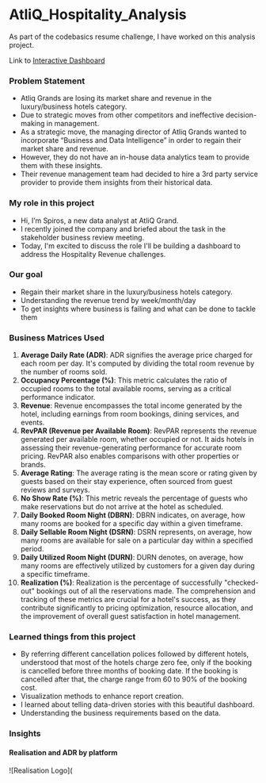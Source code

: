 # AtliQ_Hospitality_Analysis

As part of the codebasics resume challenge, I have worked on this analysis project.

Link to [Interactive Dashboard](https://app.powerbi.com/view?r=eyJrIjoiMmVlN2EyNTItNjU4MC00ZDNiLTljMTgtMmJlOWE3NWNmMWQ5IiwidCI6Ijk1YmNkYTdkLTgzZjItNDk0MS05ZTY3LTMwYmIxYzI5N2ExZCIsImMiOjl9)

### Problem Statement

- Atliq Grands are losing its market share and revenue in the luxury/business hotels category.
- Due to strategic moves from other competitors and ineffective decision-making in management.
- As a strategic move, the managing director of Atliq Grands wanted to incorporate “Business and Data Intelligence” in order to regain their market share and revenue.
- However, they do not have an in-house data analytics team to provide them with these insights.
- Their revenue management team had decided to hire a 3rd party service provider to provide them insights from their historical data.

### My role in this project

- Hi, I’m Spiros, a new data analyst at AtliQ Grand.
- I recently joined the company and briefed about the task in the stakeholder business review meeting.
- Today, I'm excited to discuss the role I'll be building a dashboard to address the Hospitality Revenue challenges.

### Our goal

- Regain their market share in the luxury/business hotels category.
- Understanding the revenue trend by week/month/day
- To get insights where business is failing and what can be done to tackle them

### Business Matrices Used


1. **Average Daily Rate (ADR)**: ADR signifies the average price charged for each room per day. It's computed by dividing the total room revenue by the number of rooms sold.
2. **Occupancy Percentage (%)**: This metric calculates the ratio of occupied rooms to the total available rooms, serving as a critical performance indicator.
3. **Revenue**: Revenue encompasses the total income generated by the hotel, including earnings from room bookings, dining services, and events.
4. **RevPAR (Revenue per Available Room)**: RevPAR represents the revenue generated per available room, whether occupied or not. It aids hotels in assessing their revenue-generating performance for accurate room pricing. RevPAR also enables comparisons with other properties or brands.
5. **Average Rating**: The average rating is the mean score or rating given by guests based on their stay experience, often sourced from guest reviews and surveys.
6. **No Show Rate (%)**: This metric reveals the percentage of guests who make reservations but do not arrive at the hotel as scheduled.
7. **Daily Booked Room Night (DBRN)**: DBRN indicates, on average, how many rooms are booked for a specific day within a given timeframe.
8. **Daily Sellable Room Night (DSRN)**: DSRN represents, on average, how many rooms are available for sale on a particular day within a specified period.
9. **Daily Utilized Room Night (DURN)**: DURN denotes, on average, how many rooms are effectively utilized by customers for a given day during a specific timeframe.
10.   **Realization (%)**: Realization is the percentage of successfully "checked-out" bookings out of all the reservations made. The comprehension and tracking of these metrics are crucial for a hotel's success, as they contribute significantly to pricing optimization, resource allocation, and the improvement of overall guest satisfaction in hotel management.

### Learned things from this project

- By referring different cancellation polices followed by different hotels, understood that most of the hotels charge zero fee, only if the booking is cancelled before three months of booking date. If the booking is cancelled after that, the charge range from 60 to 90% of the booking cost.
- Visualization methods to enhance report creation.
- I learned about telling data-driven stories with this beautiful dashboard.
- Understanding the business requirements based on the data.

### Insights

#### Realisation and ADR by platform

![Realisation Logo](
